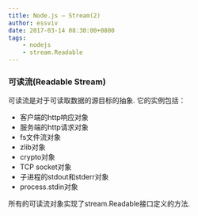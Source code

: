 ```yaml
---
title: Node.js — Stream(2)
author: essviv
date: 2017-03-14 08:30:00+0800
tags: 
	- nodejs
	- stream.Readable
---
```


### 可读流(Readable Stream)

可读流是对于可读取数据的源目标的抽象. 它的实例包括： 

- 客户端的http响应对象
- 服务端的http请求对象
- fs文件流对象
- zlib对象
- crypto对象
- TCP socket对象
- 子进程的stdout和stderr对象
- process.stdin对象

所有的可读流对象实现了stream.Readable接口定义的方法. 